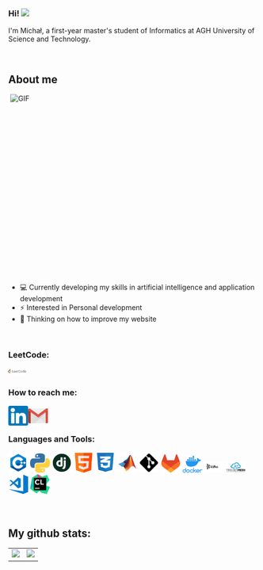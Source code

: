 ### Hi! <img src="https://media.giphy.com/media/hvRJCLFzcasrR4ia7z/giphy.gif" width="25px">

I'm Michał, a first-year master's student of Informatics at AGH University of Science and Technology.


</br>

<h2>About me</h2>
<img align="right" alt="GIF" src="https://github.com/mayankchaudhary26/Cool-Readme-ideas/blob/master/data/python-2.gif" width="500" height="380" />

<ul>
    <li>💻  Currently developing my skills in artificial intelligence and application development</li>
    <li>⚡  Interested in Personal development </li>
    <li>💬  Thinking on how to improve my website </li>
</ul>

</br>

### LeetCode:

<a href="https://leetcode.com/mkiel01/">
  <img align="left" alt="Michał Kiełkowski | LinkedIn" width="40px" src="https://github.com/mkiel01/mkiel01/blob/main/icons/leetcode.png" />
</a>

</br>

### How to reach me:

<a href="https://www.linkedin.com/in/michalkielkowski/">
  <img align="left" alt="Michał Kiełkowski | LinkedIn" width="40px" src="https://github.com/mkiel01/mkiel01/blob/main/icons/linkedin.png" />
</a>

<a href="mailto:mkielkowski01@gmail.com">
  <img align="left" alt="Michał Kiełkowski | Gmail" width="40px" src="https://github.com/mkiel01/mkiel01/blob/main/icons/gmail.png" />
</a>

</br>
</br>

### Languages and Tools:

<div align="left">
    
  <img src="https://github.com/mkiel01/mkiel01/blob/main/icons/cpp.png" alt="website" width="40"/>
  
  <img src="https://github.com/mkiel01/mkiel01/blob/main/icons/python.png" alt="website" width="40"/>
  
  <img src="https://github.com/mkiel01/mkiel01/blob/main/icons/django.png" alt="website" width="40"/>
  
  <img src="https://github.com/mkiel01/mkiel01/blob/main/icons/html.png" alt="website" width="40"/>
  
  <img src="https://github.com/mkiel01/mkiel01/blob/main/icons/css.png" alt="website" width="40"/>

  <img src="https://github.com/mkiel01/mkiel01/blob/main/icons/matlab.png" alt="website" width="40"/>

  <img src="https://github.com/mkiel01/mkiel01/blob/main/icons/git.png" alt="website" width="40"/>

  <img src="https://github.com/mkiel01/mkiel01/blob/main/icons/gitlab.png" alt="website" width="40"/>

  <img src="https://github.com/mkiel01/mkiel01/blob/main/icons/docker.png" alt="website" width="40"/>

  <img src="https://github.com/mkiel01/mkiel01/blob/main/icons/apache kafka.png" alt="website" width="40"/>

  <img src="https://github.com/mkiel01/mkiel01/blob/main/icons/triggermesh.png" alt="website" width="40"/>

  <img src="https://github.com/mkiel01/mkiel01/blob/main/icons/vscode.png" alt="website" width="40"/>

  <img src="https://github.com/mkiel01/mkiel01/blob/main/icons/clion.png" alt="website" width="40"/>

  
    
</div>

</br>
</br>

## My github stats:

<table>
    <tr>
        <td valign="top">
            <img src="https://github-readme-stats.vercel.app/api?username=mkiel01&show_icons=true&theme=transparent" height="200" />
        </td>
        <td valign="top">
            <img src="https://github-readme-stats.vercel.app/api/top-langs/?username=mkiel01&langs_count=25&layout=compact&show_icons=true&icon_color=0096ff&theme=transparent" height="200" />
        </td>
    </tr>
</table>


